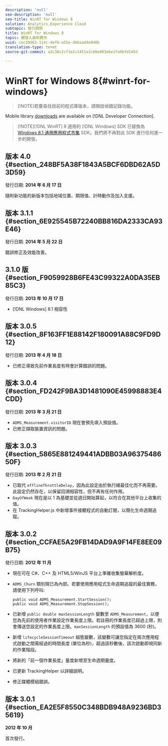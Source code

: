 ```yaml
---
description: 'null'
seo-description: 'null'
seo-title: WinRT for Windows 8
solution: Analytics,Experience Cloud
subtopic: 發行說明
title: WinRT for Windows 8
topic: 開發人員和實作
uuid: cec19d63-114c-4ef6-a55e-db6aad4e948b
translation-type: tm+mt
source-git-commit: a2c38c2cf3a2c1451e2c60e003ebe1fa9bfd145d

---
```



# WinRT for Windows 8{#winrt-for-windows}

> [!NOTE]若要尋找目前的程式庫版本，請開啟偵錯記錄功能。

Mobile library [downloads](https://marketing.adobe.com/developer/get-started/mobile/c-measuring-mobile-applications) are available on [!DNL Developer Connection].

> [!NOTE][!DNL WinRT] 8 適用的 [!DNL Windows] SDK 已替換為 [Windows 8.1 通用應用程式市集](../appmeasurement-release-notes/c-release-notes-winu.md#concept_79EEB87B0FEC4F6DB11BE8ED417A970E) SDK。我們將不再對此 SDK 進行任何進一步的開發。

## 版本 4.0 {#section_248BF5A38F1843A5BCF6DBD62A5D3D59}

發行日期: **2014 年 6 月 17 日**

隨附新功能的新版本包括地域位置、期限值、計時動作及加入支援。

## 版本 3.1.1 {#section_6E925545B72240BB816DA2333CA93E46}

發行日期: **2014 年 5 月 22 日**

錯誤修正及效能改善。

## 3.1.0 版 {#section_F9059928B6FE43C99322A0DA35EB85C3}

發行日期: **2013 年 10 月 17 日**

* [!DNL Windows] 8.1 相容性

## 版本 3.0.5 {#section_8F163FF1E88142F180091A88C9FD9D12}

發行日期: **2013 年 4 月 18 日**

* 已修正導致先前作業長度有時會計算錯誤的問題。

## 版本 3.0.4 {#section_FD242F9BA3D1481090E45998883E4CDD}

發行日期: **2013 年 3 月 21 日**

* `ADMS_Measurement.visitorID` 現在會預先填入預設值。
* 已修正擷取裝置資訊的問題。

## 版本 3.0.3 {#section_5865E881249441ADBB03A9637548650F}

發行日期: **2013 年 2 月 21 日**

* 已取代 `offlineThrottleDelay`，因為此設定由於執行緒最佳化而不再需要。此設定仍然存在，以保留回溯相容性，但不再有任何作用。
* `DayOfWeek` 現在是以 1 為基礎並從週日開始算起，以符合在其他平台上收集的值。
* 在 TrackingHelper.js 中新增事件接聽程式的自動訂閱，以簡化生命週期追蹤。

## 版本 3.0.2 {#section_CCFAE5A29FB14DAD9A9F14FE8EE09B75}

發行日期: **2012 年 11 月**

* 現在可在 C#、C++ 及 HTML5/WinJS 平台上準確收集螢幕解析度。
* `ADMS_Churn` 類別現已為內部。若要使用應用程式生命週期追蹤的最佳實務，請使用下列呼叫:

   ```
   public void ADMS_Measurement.StartSession(); 
   public void ADMS_Measurement.StopSession();
   ```

* 已新增 `public double maxSessionLength` 變數至 `ADMS_Measurement`，以便您為先前的使用者作業設定作業長度上限。若註冊的作業長度已超過上限，則會傳送您設定的作業長度上限。`maxSessionLength` 的預設值為 3600 (秒)。
* 新增 `lifecycleSessionTimeout` 組態變數，該變數可讓您指定在兩次應用程式啟動之間需經過的時間長度 (單位為秒)，超過該秒數後，該次啟動即視同新的作業階段。
* 將新的「前一個作業長度」量度新增至生命週期量度。
* 已更新 TrackingHelper 以詳細說明。
* 修正媒體模組錯誤。

## 版本 3.0.1 {#section_EA2E5F8550C348BDB948A9236BD35619}

**2012 年 10 月**

首次發行。
